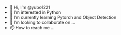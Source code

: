 - 👋 Hi, I’m @yubo1221
- 👀 I’m interested in Python
- 🌱 I’m currently learning Pytorch and Object Detection
- 💞️ I’m looking to collaborate on ...
- 📫 How to reach me ...

<!---
yubo1221/yubo1221 is a ✨ special ✨ repository because its `README.md` (this file) appears on your GitHub profile.
You can click the Preview link to take a look at your changes.
--->
